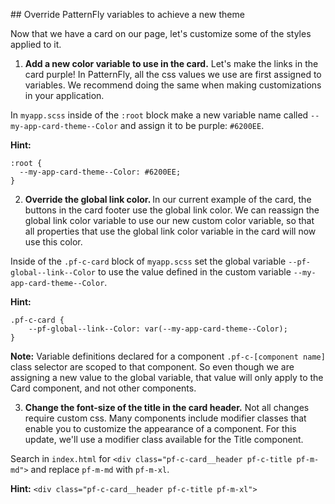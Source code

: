 ## Override PatternFly variables to achieve a new theme

Now that we have a card on our page, let's customize some of the styles applied to it.

1) <strong>Add a new color variable to use in the card.</strong> Let's make the links in the card purple! In PatternFly, all the css values we use are first assigned to variables. We recommend doing the same when making customizations in your application.

In `myapp.scss` inside of the `:root` block make a new variable name called `--my-app-card-theme--Color` and assign it to be purple: `#6200EE`.

<strong>Hint:</strong> 
```
:root {
  --my-app-card-theme--Color: #6200EE;
}
```

2) <strong>Override the global link color. </strong> In our current example of the card, the buttons in the card footer use the global link color. We can reassign the global link color variable to use our new custom color variable, so that all properties that use the global link color variable in the card will now use this color.

Inside of the `.pf-c-card` block of `myapp.scss` set the global variable `--pf-global--link--Color` to use the value defined in the custom variable `--my-app-card-theme--Color`. 

<strong>Hint:</strong>
```
.pf-c-card {
    --pf-global--link--Color: var(--my-app-card-theme--Color);
}
```

<strong>Note:</strong> Variable definitions declared for a component `.pf-c-[component name]` class selector are scoped to that component. So even though we are assigning a new value to the global variable, that value will only apply to the Card component, and not other components.

3) <strong>Change the font-size of the title in the card header.</strong> Not all changes require custom css. Many components include modifier classes that enable you to customize the appearance of a component. For this update, we'll use a modifier class available for the Title component. 

Search in `index.html` for `<div class="pf-c-card__header pf-c-title pf-m-md">` and replace `pf-m-md` with `pf-m-xl`.

<strong>Hint:</strong> `<div class="pf-c-card__header pf-c-title pf-m-xl">`
